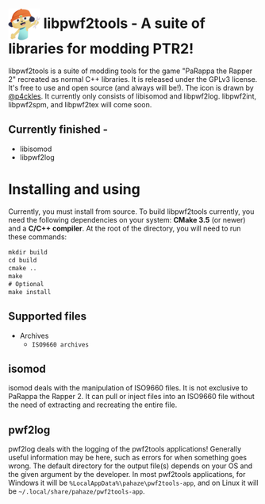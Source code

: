 # <img src="img/pwf2tools-x64.png" align="center"> libpwf2tools - A suite of libraries for modding PTR2! </img>

libpwf2tools is a suite of modding tools for the game "PaRappa the Rapper 2" recreated as normal C++ libraries. It is released under the GPLv3 license. It's free to use and open source (and always will be!). The icon is drawn by [@p4ckles](https://twitter.com/p4ckles). It currently only consists of libisomod and libpwf2log. libpwf2int, libpwf2spm, and libpwf2tex will come soon.

## Currently finished -
  * libisomod
  * libpwf2log

# Installing and using
Currently, you must install from source. To build libpwf2tools currently, you need the following dependencies on your system: **CMake 3.5** (or newer) and a **C/C++ compiler**. At the root of the directory, you will need to run these commands:

    mkdir build
    cd build
    cmake ..
    make
	# Optional
	make install

## Supported files
  * Archives
    - `ISO9660 archives`

## isomod

isomod deals with the manipulation of ISO9660 files. It is not exclusive to PaRappa the Rapper 2. It can pull or inject files into an ISO9660 file without the need of extracting and recreating the entire file.

## pwf2log

pwf2log deals with the logging of the pwf2tools applications! Generally useful information may be here, such as errors for when something goes wrong. The default directory for the output file(s) depends on your OS and the given argument by the developer. In most pwf2tools applications, for Windows it will be `%LocalAppData%\pahaze\pwf2tools-app`, and on Linux it will be `~/.local/share/pahaze/pwf2tools-app`.
